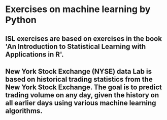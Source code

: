 # Exercises on machine learning by Python

## ISL exercises are based on exercises in the book 'An Introduction to Statistical Learning with Applications in R'.
## New York Stock Exchange (NYSE) data Lab is based on historical trading statistics from the New York Stock Exchange. The goal is to predict trading volume on any day, given the history on all earlier days using various machine learning algorithms.
